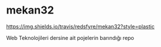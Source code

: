 # mekan32

https://img.shields.io/travis/redsfyre/mekan32?style=plastic

Web Teknolojileri dersine ait pojelerin barındığı repo
